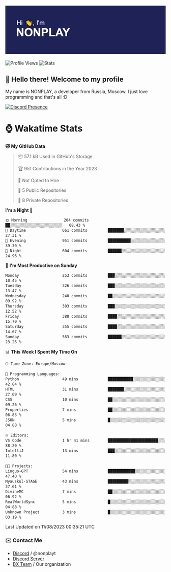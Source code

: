 ![Discord Presence](./header.png)
<br></br>
![Profile Views](https://komarev.com/ghpvc/?username=NONPLAYT&color=blue&style=for-the-badge)
![Stats](https://img.shields.io/badge/0%25-OPTIMIZED-orange?style=for-the-badge)


## :wave: Hello there! Welcome to my profile

My name is NONPLAY, a developer from Russia, Moscow. I just love programming and that's all :D

[![Discord Presence](https://lanyard.cnrad.dev/api/597087584090587177?showDisplayName=true)](https://discord.com/users/597087584090587177) 

# ⌚ Wakatime Stats

<!--START_SECTION:waka-->
**🐱 My GitHub Data** 

> 📦 57.1 kB Used in GitHub's Storage 
 > 
> 🏆 951 Contributions in the Year 2023
 > 
> 🚫 Not Opted to Hire
 > 
> 📜 5 Public Repositories 
 > 
> 🔑 8 Private Repositories 
 > 
**I'm a Night 🦉** 

```text
🌞 Morning                204 commits         ██░░░░░░░░░░░░░░░░░░░░░░░   08.43 % 
🌆 Daytime                661 commits         ███████░░░░░░░░░░░░░░░░░░   27.31 % 
🌃 Evening                951 commits         ██████████░░░░░░░░░░░░░░░   39.30 % 
🌙 Night                  604 commits         ██████░░░░░░░░░░░░░░░░░░░   24.96 % 
```
📅 **I'm Most Productive on Sunday** 

```text
Monday                   253 commits         ███░░░░░░░░░░░░░░░░░░░░░░   10.45 % 
Tuesday                  326 commits         ███░░░░░░░░░░░░░░░░░░░░░░   13.47 % 
Wednesday                240 commits         ██░░░░░░░░░░░░░░░░░░░░░░░   09.92 % 
Thursday                 303 commits         ███░░░░░░░░░░░░░░░░░░░░░░   12.52 % 
Friday                   380 commits         ████░░░░░░░░░░░░░░░░░░░░░   15.70 % 
Saturday                 355 commits         ████░░░░░░░░░░░░░░░░░░░░░   14.67 % 
Sunday                   563 commits         ██████░░░░░░░░░░░░░░░░░░░   23.26 % 
```


📊 **This Week I Spent My Time On** 

```text
🕑︎ Time Zone: Europe/Moscow

💬 Programming Languages: 
Python                   49 mins             ███████████░░░░░░░░░░░░░░   42.84 % 
HTML                     31 mins             ███████░░░░░░░░░░░░░░░░░░   27.09 % 
CSS                      10 mins             ██░░░░░░░░░░░░░░░░░░░░░░░   09.26 % 
Properties               7 mins              ██░░░░░░░░░░░░░░░░░░░░░░░   06.83 % 
JSON                     5 mins              █░░░░░░░░░░░░░░░░░░░░░░░░   04.88 % 

🔥 Editors: 
VS Code                  1 hr 41 mins        ██████████████████████░░░   88.20 % 
IntelliJ                 13 mins             ███░░░░░░░░░░░░░░░░░░░░░░   11.80 % 

🐱‍💻 Projects: 
Linguo-GPT               54 mins             ████████████░░░░░░░░░░░░░   47.40 % 
Myauskul-STAGE           43 mins             █████████░░░░░░░░░░░░░░░░   37.61 % 
DivineMC                 7 mins              ██░░░░░░░░░░░░░░░░░░░░░░░   06.92 % 
RealWorldSync            5 mins              █░░░░░░░░░░░░░░░░░░░░░░░░   04.88 % 
Unknown Project          3 mins              █░░░░░░░░░░░░░░░░░░░░░░░░   03.19 % 
```


 Last Updated on 11/08/2023 00:35:21 UTC
<!--END_SECTION:waka-->

### ✉️ Contact Me

- [Discord](https://discord.com/users/597087584090587177) / @nonplayt
- [Discord Server](https://discord.gg/p7cxhw7E2M)
- [BX Team](https://github.com/BX-Team) / Our organization
